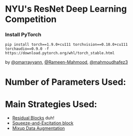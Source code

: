 # NYU's ResNet Deep Learning Competition

### Install PyTorch
```
pip install torch==1.9.0+cu111 torchvision==0.10.0+cu111 torchaudio==0.9.0 -f https://download.pytorch.org/whl/torch_stable.html
```

by [@omarrayyann](https://www.github.com/omarrayyann), [@Rameen-Mahmood](https://www.github.com/Rameen-Mahmood), [@mahmoudhafez3](https://www.github.com/mahmoudhafez3)

# Number of Parameters Used:



# Main Strategies Used:

- [Residual Blocks](https://arxiv.org/abs/1512.03385) duh!
- [Squeeze-and-Excitation block](https://arxiv.org/abs/1709.01507)
- [Mixup Data Augmentation](https://arxiv.org/abs/1710.09412v2)
